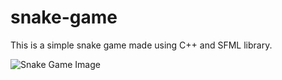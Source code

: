 # snake-game

This is a simple snake game made using C++ and SFML library.

![Snake Game Image](https://i.imgur.com/TCp2Ws3.png)
